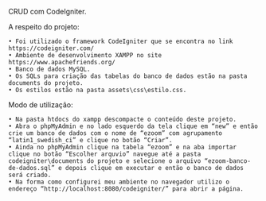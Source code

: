 CRUD com CodeIgniter.

A respeito do projeto:

    • Foi utilizado o framework CodeIgniter que se encontra no link https://codeigniter.com/
    • Ambiente de desenvolvimento XAMPP no site https://www.apachefriends.org/
    • Banco de dados MySQL.
    • Os SQLs para criação das tabelas do banco de dados estão na pasta documents do projeto.
    • Os estilos estão na pasta assets\css\estilo.css.

Modo de utilização:

    • Na pasta htdocs do xampp descompacte o conteúdo deste projeto.
    • Abra o phpMyAdmin e no lado esquerdo da tela clique em “new” e então crie um banco de dados com o nome de “ezoom” com agrupamento “latin1_swedish_ci” e clique no botão “Criar”.
    • Ainda no phpMyAdmin clique na tabela “ezoom” e na aba importar clique no botão “Escolher arquvio” navegue até a pasta codeigniter\documents do projeto e selecione o arquivo “ezoom-banco-de-dados.sql” e depois clique em executar e então o banco de dados será criado.
    • Na forma como configurei meu ambiente no navegador utilizo o endereço “http://localhost:8080/codeigniter/” para abrir a página.
